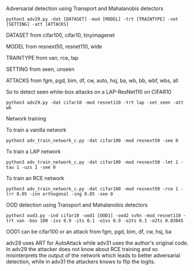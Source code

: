 Adversarial detection using Transport and Mahalanobis detectors

```
python3 adv29.py -dat [DATASET] -mod [MODEL] -trt [TRAINTYPE] -set [SETTING] -att [ATTACKS] 
```
DATASET from cifar100, cifar10, tinyimagenet

MODEL from resnext50, resnet110, wide

TRAINTYPE from van, rce, lap

SETTING from seen, unseen

ATTACKS from fgm, pgd, bim, df, cw, auto, hsj, ba, wb, bb, wbf, wbs, all


So to detect seen white-box attacks on a LAP-ResNet110 on CIFAR10

```
python3 adv29.py -dat cifar10 -mod resnet110 -trt lap -set seen -att wb
```

Network training

To train a vanilla network
```
python3 adv_train_network_c.py -dat cifar100 -mod resnext50 -see 0
```

To train a LAP network
```
python3 adv_train_network_c.py -dat cifar100 -mod resnext50 -lmt 1 -tau 1 -uzs 1 -see 0
```

To train an RCE network
```
python3 adv_train_network_c.py -dat cifar100 -mod resnext50 -rce 1 -lrr 0.05 -inn orthogonal -ing 0.05 -see 0
```

OOD detection using Transport and Mahalanobis detectors
```
python3 ood3.py -ind cifar10 -ood1 [OOD1] -ood2 svhn -mod resnet110 -trt van -bas 100 -ivs 0.9 -its 0.1 -o1vs 0.9 -o1ts 0.1 -o2ts 0.03845
```

OOD1 can be cifar100 or an attack from fgm, pgd, bim, df, cw, hsj, ba


adv29 uses ART for AutoAttack while adv31 uses the author's original code. In adv29 the attacker does not know about RCE training and so misinterprets the output of the network which leads to better adversarial detection, while in adv31 the attackers knows to flip the logits.

